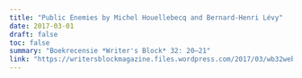 ```yaml
---
title: "Public Enemies by Michel Houellebecq and Bernard-Henri Lévy"
date: 2017-03-01
draft: false
toc: false
summary: "Boekrecensie *Writer's Block* 32: 20–21"
link: "https://writersblockmagazine.files.wordpress.com/2017/03/wb32web1.pdf"
---
```

